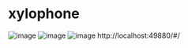 # xylophone
![image](https://user-images.githubusercontent.com/92625153/138810769-d90db464-8cd2-4fd4-9c3a-f399b507e7ab.png)
![image](https://user-images.githubusercontent.com/92625153/138810954-18c43886-e1ef-41ef-883d-a0335956e5a7.png)
![image](https://user-images.githubusercontent.com/92625153/138811332-297d3c1e-5a46-494d-9ea1-1ff84c079543.png)
http://localhost:49880/#/


